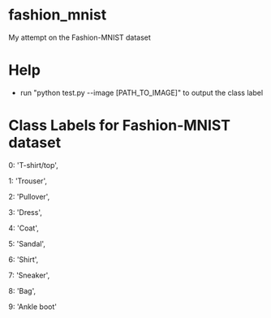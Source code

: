 # fashion_mnist
My attempt on the Fashion-MNIST dataset

# Help
- run   "python test.py --image [PATH_TO_IMAGE]"   to output the class label

# Class Labels for Fashion-MNIST dataset
0: 'T-shirt/top',

1: 'Trouser',

2: 'Pullover',

3: 'Dress',

4: 'Coat',

5: 'Sandal',

6: 'Shirt',

7: 'Sneaker',

8: 'Bag',

9: 'Ankle boot'
